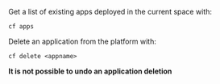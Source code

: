 Get a list of existing apps deployed in the current space with:

```
cf apps
```

Delete an application from the platform with:

```
cf delete <appname>
```

**It is not possible to undo an application deletion**
